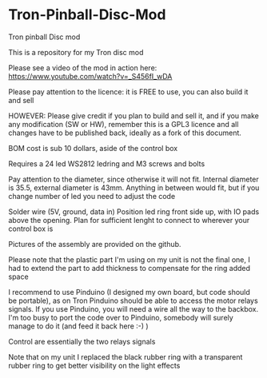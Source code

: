 # Tron-Pinball-Disc-Mod
Tron pinball Disc mod

This is a repository for my Tron disc mod

Please see a video of the mod in action here: https://www.youtube.com/watch?v=_S456fI_wDA

Please pay attention to the licence: it is FREE to use, you can also build it and sell

HOWEVER: Please give credit if you plan to build and sell it, and if you make any modification (SW or HW), remember this is a GPL3 licence and all changes have to be published back, ideally as a fork of this document.

BOM cost is sub 10 dollars, aside of the control box

Requires a 24 led WS2812 ledring and M3 screws and bolts

Pay attention to the diameter, since otherwise it will not fit. Internal diameter is 35.5, external diameter is 43mm. Anything in between would fit, but if you change number of led you need to adjust the code

Solder wire (5V, ground, data in) Position led ring front side up, with IO pads above the opening. Plan for sufficient lenght to connect to wherever your control box is

Pictures of the assembly are provided on the github.

Please note that the plastic part I'm using on my unit is not the final one, I had to extend the part to add thickness to compensate for the ring added space

I recommend to use Pinduino (I designed my own board, but code should be portable), as on Tron Pinduino should be able to access the motor relays signals. If you use Pinduino, you will need a wire all the way to the backbox. I'm too busy to port the code over to Pinduino, somebody will surely manage to do it (and feed it back here :-) )

Control are essentially the two relays signals

Note that on my unit I replaced the black rubber ring with a transparent rubber ring to get better visibility on the light effects
